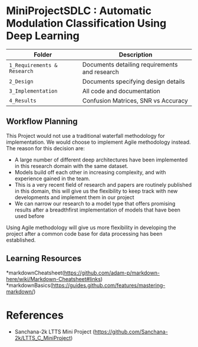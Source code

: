 # MiniProjectSDLC : Automatic Modulation Classification Using Deep Learning 

| Folder         | Description |
|----------------|-------------|
|`1_Requirements & Research`  |Documents detailing requirements and research|
|`2_Design`        |Documents specifying design details|
|`3_Implementation`|All code and documentation|
|`4_Results`| Confusion Matrices, SNR vs Accuracy |


## Workflow Planning 

This Project would not use a traditional waterfall methodology for implementation. We would choose to implement Agile methodology instead. The reason for this decision are: 

* A large number of different deep architectures have been implemented in this research domain with the same dataset.
* Models build off each other in increasing complexity, and with experience gained in the team. 
* This is a very recent field of research and papers are routinely published in this domain, this will give us the flexibility to keep track with new developments and implement them in our project
* We can narrow our research to a model type that offers promising results after a breadthfirst implementation of models  that have been used before 

Using Agile methodology will give us more flexibility in developing the project after a common code base for data processing has been established. 


## Learning Resources
*markdownCheatsheet(https://github.com/adam-p/markdown-here/wiki/Markdown-Cheatsheet#links)
*markdownBasics(https://guides.github.com/features/mastering-markdown/)

# References 
* Sanchana-2k LTTS Mini Project (https://github.com/Sanchana-2k/LTTS_C_MiniProject)
